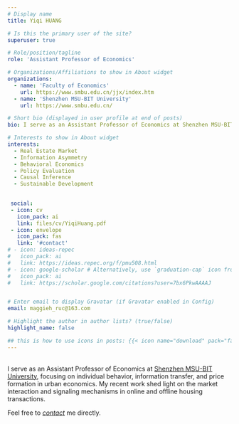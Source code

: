 ```yaml
---
# Display name
title: Yiqi HUANG

# Is this the primary user of the site?
superuser: true

# Role/position/tagline
role: 'Assistant Professor of Economics'

# Organizations/Affiliations to show in About widget
organizations:
  - name: 'Faculty of Economics'
    url: https://www.smbu.edu.cn/jjx/index.htm
  - name: 'Shenzhen MSU-BIT University'
    url: https://www.smbu.edu.cn/

# Short bio (displayed in user profile at end of posts)
bio: I serve as an Assistant Professor of Economics at Shenzhen MSU-BIT University, focusing on individual behavior, information transfer, and price formation in urban economics. My recent work shed light on the market interaction and signaling mechanisms in online and offline housing transactions.

# Interests to show in About widget
interests:
  - Real Estate Market
  - Information Asymmetry
  - Behavioral Economics
  - Policy Evaluation
  - Causal Inference
  - Sustainable Development
  

 social:
 - icon: cv
   icon_pack: ai
   link: files/cv/YiqiHuang.pdf
 - icon: envelope
   icon_pack: fas
   link: '#contact'
# - icon: ideas-repec
#   icon_pack: ai
#   link: https://ideas.repec.org/f/pmu508.html
# - icon: google-scholar # Alternatively, use `graduation-cap` icon from `fas` icon pack
#   icon_pack: ai
#   link: https://scholar.google.com/citations?user=7bx6PkwAAAAJ


# Enter email to display Gravatar (if Gravatar enabled in Config)
email: maggieh_ruc@163.com

# Highlight the author in author lists? (true/false)
highlight_name: false

## this is how to use icons in posts: {{< icon name="download" pack="fas" >}}
---
```

</br >I serve as an Assistant Professor of Economics at [Shenzhen MSU-BIT University](https://www.smbu.edu.cn/), focusing on individual behavior, information transfer, and price formation in urban economics. My recent work shed light on the market interaction and signaling mechanisms in online and offline housing transactions.

Feel free to *[contact](#contact)* me directly.